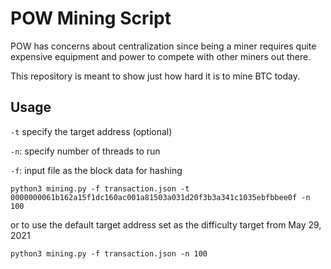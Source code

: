 # POW Mining Script

POW has concerns about centralization since being a miner requires quite expensive
equipment and power to compete with other miners out there.

This repository is meant to show just how hard it is to mine BTC today.

## Usage

`-t` specify the target address (optional)

`-n`: specify number of threads to run

`-f`: input file as the block data for hashing

```
python3 mining.py -f transaction.json -t 0000000061b162a15f1dc160ac001a81503a031d20f3b3a341c1035ebfbbee0f -n 100
```

or to use the default target address set as the difficulty target from May 29, 2021

```
python3 mining.py -f transaction.json -n 100
```
